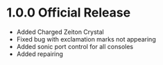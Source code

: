 # 1.0.0 Official Release
- Added Charged Zeiton Crystal
- Fixed bug with exclamation marks not appearing
- Added sonic port control for all consoles
- Added repairing